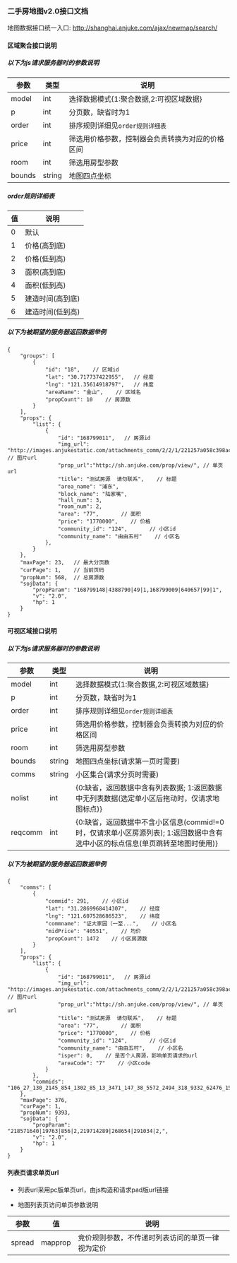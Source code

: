 ### 二手房地图v2.0接口文档

地图数据接口统一入口: http://shanghai.anjuke.com/ajax/newmap/search/

#### 区域聚合接口说明

##### 以下为js请求服务器时的参数说明

**参数** | **类型** | 说明
--- | --- | --- 
model | int | 选择数据模式{1:聚合数据,2:可视区域数据}
p | int | 分页数，缺省时为1
order | int | 排序规则详细见`order规则详细表`
price | int | 筛选用价格参数，控制器会负责转换为对应的价格区间
room | int | 筛选用房型参数
bounds | string | 地图四点坐标


##### order规则详细表

**值** | **说明**
--- | ---
0 | 默认
1 | 价格(高到底)
2 | 价格(低到高)
3 | 面积(高到底)
4 | 面积(低到高)
5 | 建造时间(高到底)
6 | 建造时间(低到高)


##### 以下为被期望的服务器返回数据举例

```
{
    "groups": [
        {
            "id": "18",    // 区域id
            "lat": "30.717737422955",   // 经度
            "lng": "121.35614918797",   // 纬度
            "areaName": "金山",    // 区域名
            "propCount": 10    // 房源数
        }
    ],
    "props": {
        "list": {
            {
                "id": "168799011",   // 房源id
                "img_url": "http://images.anjukestatic.com/attachments_comm/2/2/1/221257a058c398acad37b252c97aaac3.jpg",    // 图片url
                "prop_url":"http://sh.anjuke.com/prop/view/", // 单页url
                "title": "测试房源  请勿联系",    // 标题
                "area_name": "浦东",
                "block_name": "陆家嘴",
                "hall_num": 3,
                "room_num": 2,
                "area": "77",       // 面积
                "price": "1770000",    // 价格
                "community_id": "124",       // 小区id
                "community_name": "由由五村"    // 小区名
            },
        }
    },
    "maxPage": 23,   // 最大分页数
    "curPage": 1,    // 当前页码
    "propNum": 568,  // 总房源数
    "sojData": {
        "propParam": "168799148|4388790|49|1,168799009|640657|99|1",
        "v": "2.0",
        "hp": 1
    }
}
```

#### 可视区域接口说明

##### 以下为js请求服务器时的参数说明

**参数** | **类型** | 说明
--- | --- | ---
model | int | 选择数据模式{1:聚合数据,2:可视区域数据}
p | int | 分页数，缺省时为1
order | int | 排序规则详细见`order规则详细表`
price | int | 筛选用价格参数，控制器会负责转换为对应的价格区间
room | int | 筛选用房型参数
bounds | string | 地图四点坐标(请求第一页时需要)
comms | string | 小区集合(请求分页时需要)
nolist | int | {0:缺省，返回数据中含有列表数据; 1:返回数据中无列表数据(选定单小区后拖动时，仅请求地图标点)}
reqcomm | int | {0:缺省，返回数据中不含小区信息(commid!=0时，仅请求单小区房源列表); 1:返回数据中含有选中小区的标点信息(单页跳转至地图时使用)}

##### 以下为被期望的服务器返回数据举例

```
{
    "comms": [
        {
            "commid": 291,    // 小区id
            "lat": "31.2869968414307",    // 经度
            "lng": "121.607528686523",    // 纬度
            "commname": "证大家园（一至...",    // 小区名
            "midPrice": "40551",    // 均价
            "propCount": 1472    // 小区房源数
        }
    ],
    "props": {
        "list": {
            {
                "id": "168799011",   // 房源id
                "img_url": "http://images.anjukestatic.com/attachments_comm/2/2/1/221257a058c398acad37b252c97aaac3.jpg",    // 图片url
                "prop_url":"http://sh.anjuke.com/prop/view/", // 单页url
                "title": "测试房源  请勿联系",    // 标题
                "area": "77",       // 面积
                "price": "1770000",    // 价格
                "community_id": "124",       // 小区id
                "community_name": "由由五村",    // 小区名
                "isper": 0,    // 是否个人房源，影响单页请求的url
                "areaCode": "7"    // 小区code
            }
        },
        "commids": "106_27_130_2145_854_1302_85_13_3471_147_38_5572_2494_318_9332_62476_153_687_3350_33_16655_468_116_5769_1149_2024_3530_6_114067_1674"
    },
    "maxPage": 376,
    "curPage": 1,
    "propNum": 9393,
    "sojData": {
        "propParam": "218571640|19763|856|2,219714289|268654|291034|2,",
        "v": "2.0",
        "hp": 1
    }
}
```

#### 列表页请求单页url

* 列表url采用pc版单页url，由js构造和请求pad版url链接

* 地图列表页访问单页参数说明

**参数** | **值** | 说明
--- | --- | ---
spread | mapprop | 竞价规则参数，不传递时列表访问的单页一律视为定价
